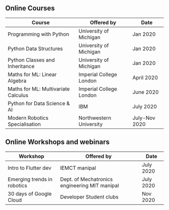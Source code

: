 ## Online Courses  

Course|Offered by|Date      |
------|----------|-----------
Programming with Python|University of Michigan|Jan 2020|  
Python Data Structures|University of Michigan|Jan 2020|  
Python Classes and Inheritance|University of Michigan|Jan 2020|  
Maths for ML: Linear Algebra|Imperial College London|April 2020|  
Maths for ML: Multivariate Calculus|Imperial College London|June 2020|  
Python for Data Science & AI|IBM|July 2020 |  
Modern Robotics Specialisation|Northwestern University|July-Nov 2020|  

## Online Workshops and webinars  

Workshop|Offered by|Date |
--------|----------|------
Intro to Flutter dev |IEMCT manipal |July 2020 |  
Emerging trends in robotics|Dept. of Mechatronics engineering MIT manipal |July 2020 |  
30 days of Google Cloud|Developer Student clubs|Nov 2020|  


 

